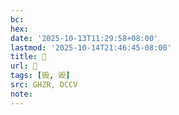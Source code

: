 ```yaml
---
bc:
hex:
date: '2025-10-13T11:29:58+08:00'
lastmod: '2025-10-14T21:46:45-08:00'
title: 󰣹
url: 󰣹
tags: [毁, 毀]
src: GHZR, DCCV
note:
---
```

